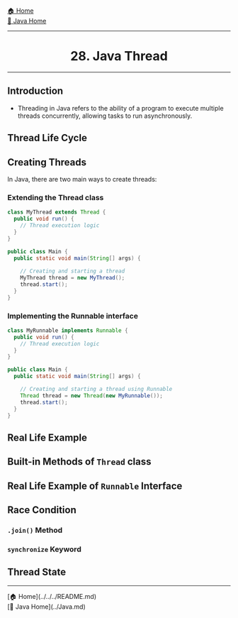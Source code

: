 [🏠 Home](../../../README.md) <br/>
[🍵 Java Home](../Java.md)

<hr/>

<h1 style="text-align: center">28. Java Thread</h1>

<hr/>

## Introduction

- Threading in Java refers to the ability of a program to execute multiple threads concurrently, allowing tasks to run asynchronously.

## Thread Life Cycle


## Creating Threads

In Java, there are two main ways to create threads:

### Extending the Thread class

```java
class MyThread extends Thread {
  public void run() {
    // Thread execution logic
  }
}

public class Main {
  public static void main(String[] args) {
    
    // Creating and starting a thread
    MyThread thread = new MyThread();
    thread.start();
  }
}
```

### Implementing the Runnable interface

```java
class MyRunnable implements Runnable {
  public void run() {
    // Thread execution logic
  }
}

public class Main {
  public static void main(String[] args) {

    // Creating and starting a thread using Runnable
    Thread thread = new Thread(new MyRunnable());
    thread.start();
  }
}
```

## Real Life Example

## Built-in Methods of `Thread` class


## Real Life Example of `Runnable` Interface

## Race Condition

### `.join()` Method
### `synchronize` Keyword
## Thread State


<hr/>
[🏠 Home](../../../README.md) <br/>
[🍵 Java Home](../Java.md)
